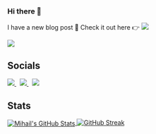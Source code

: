 ### Hi there 👋

I have a new blog post 🎉 Check it out here 👉 [![](https://img.shields.io/website?color=e4740c&style=flat-square&up_message=mihailgaberov.com&url=https%3A%2F%2Fmihailgaberov.com)](https://mihailgaberov.com) 

![](https://komarev.com/ghpvc/?username=mihailgaberov&color=e4740c)

## Socials
[![](https://api.iconify.design/fa-brands:linkedin.svg?height=30&color=%23313131) ](https://www.linkedin.com/in/%F0%9F%91%A8%F0%9F%8F%BB%E2%80%8D%F0%9F%92%BB-mihail-gaberov-6a73b03a/)&nbsp;&nbsp;[![](https://api.iconify.design/fa-brands:github.svg?height=30&color=%23313131) ](https://github.com/mihailgaberov)&nbsp;&nbsp;[![](https://api.iconify.design/fa-brands:twitter.svg?height=30&color=%23313131) ](https://twitter.com/mihailgaberov)


## Stats
<a href="https://github.com/mihailgaberov">
  <img align="center" src="https://github-readme-stats.vercel.app/api?username=mihailgaberov&show_icons=true&line_height=27&count_private=true&title_color=e4740c&text_color=c9cacc&icon_color=e4740c&bg_color=1d1f21" alt="Mihail's GitHub Stats" />
</a>
<a href="https://github-readme-streak-stats-p5f7l1ptg-mihail-gaberovs-projects.vercel.app/?user=mihailgaberov&theme=dark">
  <img 
  src="https://github-readme-streak-stats-p5f7l1ptg-mihail-gaberovs-projects.vercel.app?user=mihailgaberov"
  alt="GitHub Streak" 
/>
</a>

